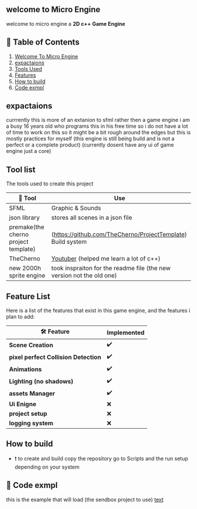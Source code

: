 ## welcome to Micro Engine

welcome to micro engine a **2D c++ Game Engine** 

## 📑 Table of Contents
1. [Welcome To Micro Engine](#welcome-to-Micro-Engine)
2. [expactaions](#expactaions)
3. [Tools Used](#Tool-list)
4. [Features](#Feature-List)
5. [How to build](#How-to-build)
6. [Code exmpl](#Code-exmpl)

## expactaions
currrently this is more of an extanion to sfml rather then a game engine
i am a busy 16 years old who programs this in his free time so i do not have a lot of time to work on this so it might be a bit rough around the edges but this is mostly practices for myself
(this engine is still being build and is not a perfect or a complete product)
(currently dosent have any ui of game engine just a core)

## Tool list
The tools used to create this project 

| 🔧 Tool|Use|
|-----|-------------|
|SFML|Graphic & Sounds|
|json library| stores all scenes in a json file |
|premake(the cherno project template)| (https://github.com/TheCherno/ProjectTemplate) Build system|
|TheCherno| [Youtuber](https://www.youtube.com/@TheCherno) (helped me learn a lot of c++) |
|new 2000h sprite engine| took inspraiton for the readme file (the new version not the old one)|

## Feature List
Here is a list of the features that exist in this game engine, and the features i plan to add: 

| 🛠️ Feature | Implemented |
|---------|-------------|
| **Scene Creation** | ✔️ |
| **pixel perfect Collision Detection** | ✔️ |
| **Animations** | ✔️ |
| **Lighting (no shadows)** | ✔️ |
| **assets Manager** | ✔️ |
| **Ui Enigne** | ❌ |
| **project setup** | ❌ |
| **logging system** | ❌ |

## How to build
- ❗ to create and build copy the repository go to Scripts and the run setup depending on your system

## 🏁 Code exmpl
this is the example that will load (the sendbox project to use)
[text](SendBox/src/SendBoxApp.cpp)

